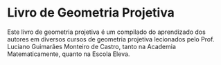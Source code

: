 # Livro de Geometria Projetiva

Este livro de geometria projetiva é um compilado do aprendizado dos autores em diversos cursos de geometria projetiva lecionados pelo Prof. Luciano Guimarães Monteiro de Castro, tanto na Academia Matematicamente, quanto na Escola Eleva.
